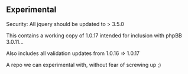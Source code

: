 Experimental
------------
Security: All jquery should be updated to > 3.5.0

This contains a working copy of 1.0.17 intended for inclusion with phpBB 3.0.11... 

Also includes all validation updates from 1.0.16 => 1.0.17 

A repo we can experimental with, without fear of screwing up ;)
